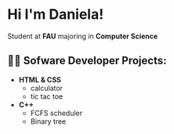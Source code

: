 # Hi I'm Daniela! 
Student at **FAU** majoring in **Computer Science**
## 👩‍💻 Sofware Developer Projects:
- **HTML & CSS** 
  - calculator
  - tic tac toe
- **C++**
  - FCFS scheduler
  - Binary tree
